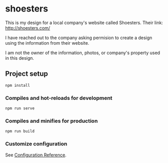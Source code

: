 # shoesters

This is my design for a local company's website called Shoesters.
Their link: http://shoesters.com/

I have reached out to the company asking permision to create a design using the information from their website.

I am not the owner of the information, photos, or company's property used in this design.

## Project setup
```
npm install
```

### Compiles and hot-reloads for development
```
npm run serve
```

### Compiles and minifies for production
```
npm run build
```

### Customize configuration
See [Configuration Reference](https://cli.vuejs.org/config/).
